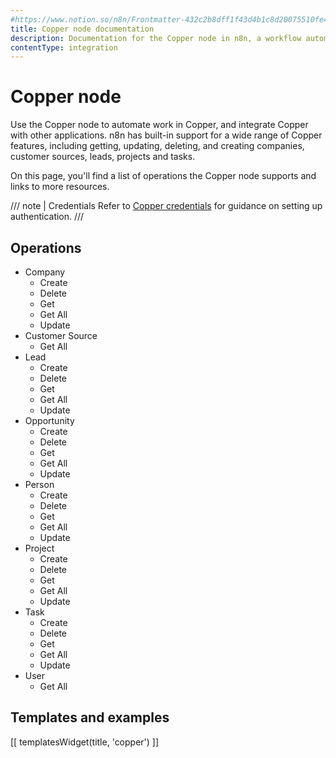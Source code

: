 ```yaml
---
#https://www.notion.so/n8n/Frontmatter-432c2b8dff1f43d4b1c8d20075510fe4
title: Copper node documentation
description: Documentation for the Copper node in n8n, a workflow automation platform. Includes details of operations and configuration, and links to examples and credentials information.
contentType: integration
---
```


# Copper node

Use the Copper node to automate work in Copper, and integrate Copper with other applications. n8n has built-in support for a wide range of Copper features, including getting, updating, deleting, and creating companies, customer sources, leads, projects and tasks.

On this page, you'll find a list of operations the Copper node supports and links to more resources.

/// note | Credentials
Refer to [Copper credentials](/integrations/builtin/credentials/copper/) for guidance on setting up authentication. 
///

## Operations

* Company
    * Create
    * Delete
    * Get
    * Get All
    * Update
* Customer Source
    * Get All
* Lead
    * Create
    * Delete
    * Get
    * Get All
    * Update
* Opportunity
    * Create
    * Delete
    * Get
    * Get All
    * Update
* Person
    * Create
    * Delete
    * Get
    * Get All
    * Update
* Project
    * Create
    * Delete
    * Get
    * Get All
    * Update
* Task
    * Create
    * Delete
    * Get
    * Get All
    * Update
* User
    * Get All

## Templates and examples

<!-- see https://www.notion.so/n8n/Pull-in-templates-for-the-integrations-pages-37c716837b804d30a33b47475f6e3780 -->
[[ templatesWidget(title, 'copper') ]]
